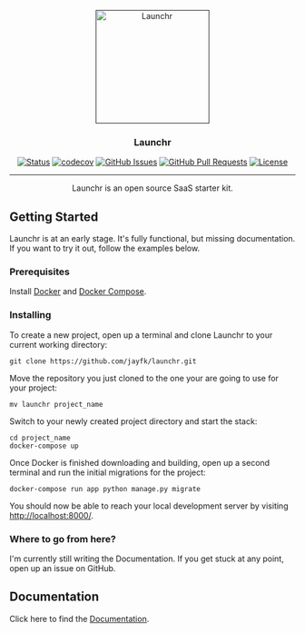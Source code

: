 <p align="center">
  <a href="" rel="noopener">
 <img width=200px height=200px src="https://raw.githubusercontent.com/jayfk/launchr/master/logo.png" alt="Launchr"></a>
</p>

<h3 align="center">Launchr</h3>

<div align="center">

[![Status](https://img.shields.io/badge/status-active-success.svg)]()
[![codecov](https://codecov.io/gh/jayfk/launchr/branch/master/graph/badge.svg)](https://codecov.io/gh/jayfk/launchr)
[![GitHub Issues](https://img.shields.io/github/issues/jayfk/launchr.svg)](https://github.com/jayfk/launchr/issues)
[![GitHub Pull Requests](https://img.shields.io/github/issues-pr/jayfk/launchr.svg)](https://github.com/jayfk/launchr/pulls)
[![License](https://img.shields.io/badge/license-MIT-blue.svg)](/LICENSE)

</div>

---

<p align="center"> 
    Launchr is an open source SaaS starter kit.<br> 
</p>

## Getting Started <a name = "getting_started"></a>

Launchr is at an early stage. It's fully functional, but missing documentation. If you want to try it out, follow the
examples below.

### Prerequisites

Install [Docker](https://docs.docker.com/install/) and [Docker Compose](https://docs.docker.com/compose/install/).

### Installing

To create a new project, open up a terminal and clone Launchr to your current working directory:

```
git clone https://github.com/jayfk/launchr.git
```

Move the repository you just cloned to the one your are going to use for your project:

```
mv launchr project_name
```

Switch to your newly created project directory and start the stack:

```
cd project_name
docker-compose up
```

Once Docker is finished downloading and building, open up a second terminal and run the initial migrations for the
project:

```
docker-compose run app python manage.py migrate
```

You should now be able to reach your local development server by
visiting [http://localhost:8000/](http://localhost:8000/).

### Where to go from here?

I'm currently still writing the Documentation. If you get stuck at any point, open up an issue on GitHub.

## Documentation

Click here to find the [Documentation](https://getlaunchr.com/docs/). 


